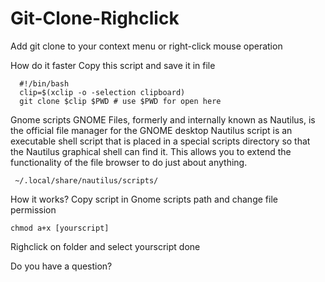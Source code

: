 # Git-Clone-Righclick
Add git clone to your context menu or right-click mouse operation

How do it faster
Copy this script and save it in file
```
  #!/bin/bash
  clip=$(xclip -o -selection clipboard)
  git clone $clip $PWD # use $PWD for open here
```

Gnome scripts
GNOME Files, formerly and internally known as Nautilus, is the official file manager for the GNOME desktop Nautilus script is an executable shell script that is placed in a special scripts directory so that the Nautilus graphical shell can find it. This allows you to extend the functionality of the file browser to do just about anything.

     ~/.local/share/nautilus/scripts/
How it works?
Copy script in Gnome scripts path and change file permission

    chmod a+x [yourscript]
Righclick on folder and select yourscript done

Do you have a question?


